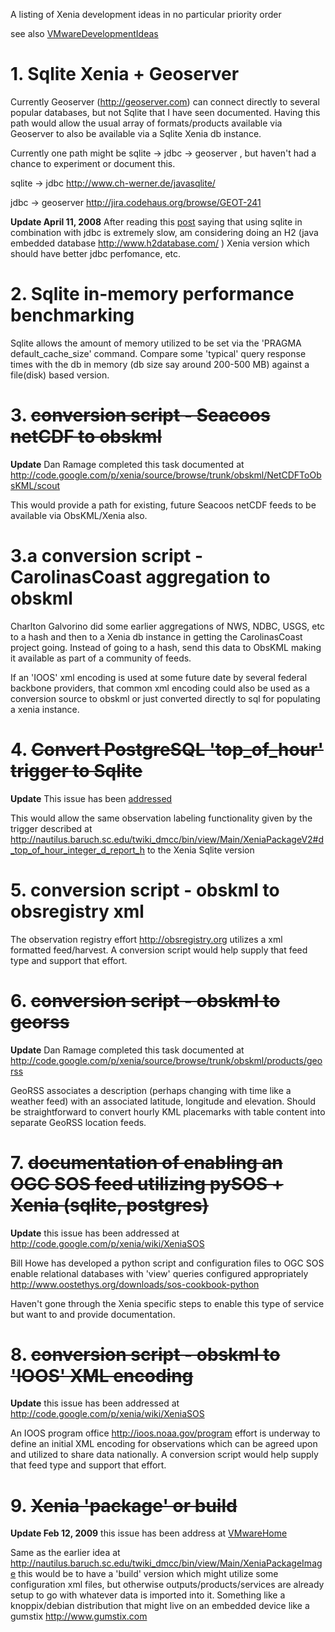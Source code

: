 A listing of Xenia development ideas in no particular priority order

see also [VMwareDevelopmentIdeas](VMwareDevelopmentIdeas.md)



# 1. Sqlite Xenia + Geoserver #

Currently Geoserver (http://geoserver.com) can connect directly to several popular databases, but not Sqlite that I have seen documented.  Having this path would allow the usual array of formats/products available via Geoserver to also be available via a Sqlite Xenia db instance.

Currently one path might be sqlite -> jdbc -> geoserver , but haven't had a chance to experiment or document this.

sqlite -> jdbc http://www.ch-werner.de/javasqlite/

jdbc -> geoserver http://jira.codehaus.org/browse/GEOT-241

**Update April 11, 2008**  After reading this [post](http://www.epot.org/blog/?tag=sqlite) saying that using sqlite in combination with jdbc is extremely slow, am considering doing an H2 (java embedded database http://www.h2database.com/ ) Xenia version which should have better jdbc perfomance, etc.

# 2. Sqlite in-memory performance benchmarking #

Sqlite allows the amount of memory utilized to be set via the 'PRAGMA default\_cache\_size' command.  Compare some 'typical' query response times with the db in memory (db size say around 200-500 MB) against a file(disk) based version.

# 3. ~~conversion script - Seacoos netCDF to obskml~~ #

**Update** Dan Ramage completed this task documented at http://code.google.com/p/xenia/source/browse/trunk/obskml/NetCDFToObsKML/scout

This would provide a path for existing, future Seacoos netCDF feeds to be available via ObsKML/Xenia also.

# 3.a conversion script - CarolinasCoast aggregation to obskml #

Charlton Galvorino did some earlier aggregations of NWS, NDBC, USGS, etc to a hash and then to a Xenia db instance in getting the CarolinasCoast project going.  Instead of going to a hash, send this data to ObsKML making it available as part of a community of feeds.

If an 'IOOS' xml encoding is used at some future date by several federal backbone providers, that common xml encoding could also be used as a conversion source to obskml or just converted directly to sql for populating a xenia instance.

# 4. ~~Convert PostgreSQL 'top\_of\_hour' trigger to Sqlite~~ #

**Update** This issue has been [addressed](http://code.google.com/p/xenia/wiki/XeniaUpdates#top_of_the_hour_trigger)

This would allow the same observation labeling functionality given by the trigger described at http://nautilus.baruch.sc.edu/twiki_dmcc/bin/view/Main/XeniaPackageV2#d_top_of_hour_integer_d_report_h to the Xenia Sqlite version

# 5. conversion script - obskml to obsregistry xml #

The observation registry effort http://obsregistry.org utilizes a xml formatted feed/harvest.  A conversion script would help supply that feed type and support that effort.

# 6. ~~conversion script - obskml to georss~~ #

**Update** Dan Ramage completed this task documented at http://code.google.com/p/xenia/source/browse/trunk/obskml/products/georss

GeoRSS associates a description (perhaps changing with time like a weather feed) with an associated latitude, longitude and elevation.  Should be straightforward to convert hourly KML placemarks with table content into separate GeoRSS location feeds.

# 7. ~~documentation of enabling an OGC SOS feed utilizing pySOS + Xenia (sqlite, postgres)~~ #

**Update** this issue has been addressed at http://code.google.com/p/xenia/wiki/XeniaSOS

Bill Howe has developed a python script and configuration files to OGC SOS enable relational databases with 'view' queries configured appropriately http://www.oostethys.org/downloads/sos-cookbook-python

Haven't gone through the Xenia specific steps to enable this type of service but want to and provide documentation.

# 8. ~~conversion script - obskml to 'IOOS' XML encoding~~ #

**Update** this issue has been addressed at http://code.google.com/p/xenia/wiki/XeniaSOS


An IOOS program office http://ioos.noaa.gov/program effort is underway to define an initial XML encoding for observations which can be agreed upon and utilized to share data nationally.  A conversion script would help supply that feed type and support that effort.

# 9. ~~Xenia 'package' or build~~ #

**Update Feb 12, 2009** this issue has been address at [VMwareHome](VMwareHome.md)

Same as the earlier idea at http://nautilus.baruch.sc.edu/twiki_dmcc/bin/view/Main/XeniaPackageImage this would be to have a 'build' version which might utilize some configuration xml files, but otherwise outputs/products/services are already setup to go with whatever data is imported into it.  Something like a knoppix/debian distribution that might live on an embedded device like a gumstix http://www.gumstix.com